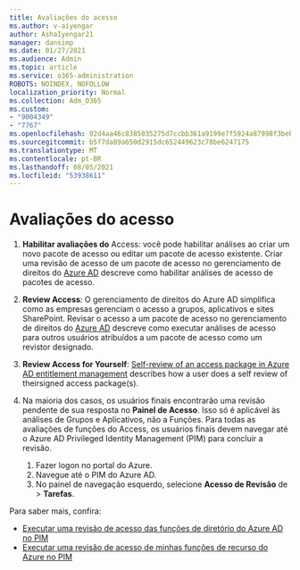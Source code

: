```yaml
---
title: Avaliações do acesso
ms.author: v-aiyengar
author: AshaIyengar21
manager: dansimp
ms.date: 01/27/2021
ms.audience: Admin
ms.topic: article
ms.service: o365-administration
ROBOTS: NOINDEX, NOFOLLOW
localization_priority: Normal
ms.collection: Adm_O365
ms.custom:
- "9004349"
- "7767"
ms.openlocfilehash: 92d4aa46c8385035275d7ccbb361a9199e7f5924a87998f3beba32a2b02bbcc9
ms.sourcegitcommit: b5f7da89a650d2915dc652449623c78be6247175
ms.translationtype: MT
ms.contentlocale: pt-BR
ms.lasthandoff: 08/05/2021
ms.locfileid: "53938611"
---
```

# <a name="access-reviews"></a>Avaliações do acesso

1. **Habilitar avaliações do** Access: você pode habilitar análises ao criar um novo pacote de acesso ou editar um pacote de acesso existente. Criar uma revisão de acesso de um pacote de acesso no gerenciamento de direitos do [Azure AD](https://docs.microsoft.com/azure/active-directory/governance/entitlement-management-access-reviews-create) descreve como habilitar análises de acesso de pacotes de acesso.

1. **Review Access**: O gerenciamento de direitos do Azure AD simplifica como as empresas gerenciam o acesso a grupos, aplicativos e sites SharePoint. Revisar o acesso a um pacote de acesso no gerenciamento de direitos do [Azure AD](https://docs.microsoft.com/azure/active-directory/governance/entitlement-management-access-reviews-create) descreve como executar análises de acesso para outros usuários atribuídos a um pacote de acesso como um revistor designado.

1. **Review Access for Yourself**: [Self-review of an access package in Azure AD entitlement management](https://docs.microsoft.com/azure/active-directory/governance/entitlement-management-access-reviews-self-review) describes how a user does a self review of theirsigned access package(s).

1. Na maioria dos casos, os usuários finais encontrarão uma revisão pendente de sua resposta no **Painel de Acesso**. Isso só é aplicável às análises de Grupos e Aplicativos, não a Funções. Para todas as avaliações de funções do Access, os usuários finais devem navegar até o Azure AD Privileged Identity Management (PIM) para concluir a revisão.

    1. Fazer logon no portal do Azure.
    2. Navegue até o PIM do Azure AD.
    3. No painel de navegação esquerdo, selecione **Acesso de Revisão** de  >  **Tarefas**.
    
Para saber mais, confira:

- [Executar uma revisão de acesso das funções de diretório do Azure AD no PIM ](https://docs.microsoft.com/azure/active-directory/privileged-identity-management/pim-how-to-perform-security-review/)
- [Executar uma revisão de acesso de minhas funções de recurso do Azure no PIM](https://docs.microsoft.com/azure/active-directory/privileged-identity-management/pim-resource-roles-perform-access-review/)